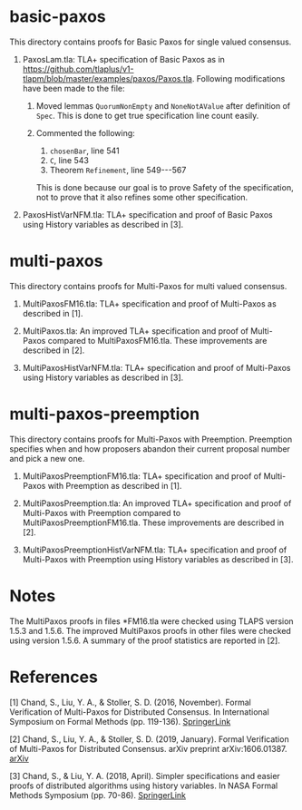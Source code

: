 # basic-paxos
This directory contains proofs for Basic Paxos for single valued consensus.

1. PaxosLam.tla:
TLA+ specification of Basic Paxos as in
<https://github.com/tlaplus/v1-tlapm/blob/master/examples/paxos/Paxos.tla>.
Following modifications have been made to the file:

    1. Moved lemmas `QuorumNonEmpty` and `NoneNotAValue` after definition of `Spec`. This is done to get true specification line count easily.

    2. Commented the following:
        1. `chosenBar`, line 541
        2. `C`, line 543
        3. Theorem `Refinement`, line 549---567

       This is done because our goal is to prove Safety of the specification, not to prove that it also refines some other specification.

2. PaxosHistVarNFM.tla:
TLA+ specification and proof of Basic Paxos using History variables as described in \[3\].

# multi-paxos
This directory contains proofs for Multi-Paxos for multi valued consensus.

1. MultiPaxosFM16.tla:
TLA+ specification and proof of Multi-Paxos as described in \[1\].

2. MultiPaxos.tla:
An improved TLA+ specification and proof of Multi-Paxos compared to MultiPaxosFM16.tla. These improvements are described in \[2\].

3. MultiPaxosHistVarNFM.tla:
TLA+ specification and proof of Multi-Paxos using History variables as described in \[3\].

# multi-paxos-preemption
This directory contains proofs for Multi-Paxos with Preemption. Preemption specifies when and how proposers abandon their current proposal number and pick a new one.

1. MultiPaxosPreemptionFM16.tla:
TLA+ specification and proof of Multi-Paxos with Preemption
as described in \[1\].

2. MultiPaxosPreemption.tla:
An improved TLA+ specification and proof of Multi-Paxos with Preemption compared to MultiPaxosPreemptionFM16.tla. These improvements are described in \[2\].

3. MultiPaxosPreemptionHistVarNFM.tla:
TLA+ specification and proof of Multi-Paxos with Preemption using History variables as described in \[3\].

# Notes
The MultiPaxos proofs in files \*FM16.tla were checked using TLAPS version 1.5.3 and 1.5.6. The improved MultiPaxos proofs in other files were checked using version 1.5.6. A summary of the proof statistics are reported in \[2\].

# References
\[1\] Chand, S., Liu, Y. A., & Stoller, S. D. (2016, November). Formal Verification of Multi-Paxos for Distributed Consensus. In International Symposium on Formal Methods (pp. 119-136). [SpringerLink](https://link.springer.com/chapter/10.1007/978-3-319-48989-6_8)

\[2\] Chand, S., Liu, Y. A., & Stoller, S. D. (2019, January). Formal Verification of Multi-Paxos for Distributed Consensus. arXiv preprint arXiv:1606.01387. [arXiv](https://arxiv.org/abs/1606.01387)

\[3\] Chand, S., & Liu, Y. A. (2018, April). Simpler specifications and easier proofs of distributed algorithms using history variables. In NASA Formal Methods Symposium (pp. 70-86). [SpringerLink](https://link.springer.com/chapter/10.1007/978-3-319-77935-5_5)
